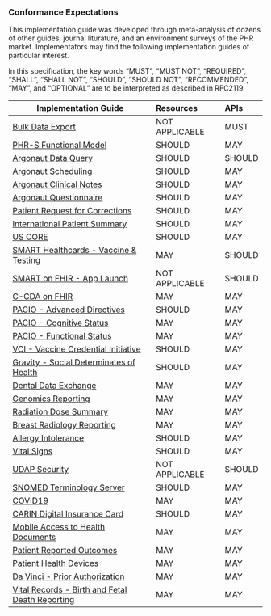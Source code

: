 ### Conformance Expectations

This implementation guide was developed through meta-analysis of dozens of other guides, journal liturature, and an environment surveys of the PHR market.  Implementators may find the following implementation guides of particular interest.

In this specification, the key words “MUST”, “MUST NOT”, “REQUIRED”, “SHALL”, “SHALL NOT”, “SHOULD”, “SHOULD NOT”, “RECOMMENDED”, “MAY”, and “OPTIONAL” are to be interpreted as described in RFC2119.

| Implementation Guide  | Resources | APIs |
| --------------------- | :-------- | :-------- | 
| [Bulk Data Export](https://build.fhir.org/ig/HL7/bulk-data/export.html) | NOT APPLICABLE | MUST |
| [PHR-S Functional Model](https://www.hl7.org/implement/standards/product_brief.cfm?product_id=88) | SHOULD | MAY |
| [Argonaut Data Query](http://www.fhir.org/guides/argonaut/r2/) | SHOULD | SHOULD |
| [Argonaut Scheduling](http://fhir.org/guides/argonaut/scheduling/) | SHOULD | MAY |
| [Argonaut Clinical Notes](http://fhir.org/guides/argonaut/clinicalnotes/) | SHOULD | MAY |
| [Argonaut Questionnaire](http://fhir.org/guides/argonaut/questionnaire/) | SHOULD | MAY |
| [Patient Request for Corrections](https://build.fhir.org/ig/HL7/fhir-patient-correction/) | SHOULD | MAY |
| [International Patient Summary](http://hl7.org/fhir/uv/ips/) | SHOULD | MAY |
| [US CORE](https://www.hl7.org/fhir/us/core/) | SHOULD | MAY |
| [SMART Healthcards - Vaccine & Testing](https://build.fhir.org/ig/HL7/fhir-shc-vaccination-ig/index.html) | MAY | SHOULD |
| [SMART on FHIR - App Launch](https://hl7.org/fhir/smart-app-launch/) | NOT APPLICABLE | SHOULD |
| [C-CDA on FHIR](http://hl7.org/fhir/us/ccda/) | MAY | MAY |
| [PACIO - Advanced Directives](https://build.fhir.org/ig/HL7/fhir-pacio-adi/) | SHOULD | MAY |
| [PACIO - Cognitive Status](https://build.fhir.org/ig/HL7/fhir-pacio-cognitive-status/) | MAY | MAY |
| [PACIO - Functional Status](https://build.fhir.org/ig/HL7/fhir-pacio-functional-status/) | MAY | MAY |
| [VCI - Vaccine Credential Initiative](https://build.fhir.org/ig/HL7/fhir-shc-vaccination-ig/) | SHOULD | MAY |
| [Gravity - Social Determinates of Health](https://build.fhir.org/ig/HL7/fhir-sdoh-clinicalcare/) | SHOULD | MAY |
| [Dental Data Exchange](https://build.fhir.org/ig/HL7/dental-data-exchange/) | MAY | MAY |
| [Genomics Reporting](https://build.fhir.org/ig/HL7/genomics-reporting/artifacts.html) | MAY | MAY |
| [Radiation Dose Summary](https://build.fhir.org/ig/HL7/fhir-radiation-dose-summary-ig/) | MAY | MAY |
| [Breast Radiology Reporting](https://build.fhir.org/ig/HL7/fhir-breast-radiology-ig/) | MAY | MAY |
| [Allergy Intolerance](https://build.fhir.org/ig/hl7ch/ch-allergyintolerance/document.html) | SHOULD | MAY |
| [Vital Signs](https://build.fhir.org/ig/HL7/cimi-vital-signs/) | SHOULD | MAY |
| [UDAP Security](https://build.fhir.org/ig/HL7/fhir-udap-security-ig/) | NOT APPLICABLE | SHOULD |
| [SNOMED Terminology Server](https://build.fhir.org/ig/IHTSDO/snomed-ig/) | SHOULD | MAY |
| [COVID19](https://build.fhir.org/ig/aih-uth/mycovid/artifacts.html) | MAY | MAY |
| [CARIN Digital Insurance Card](https://build.fhir.org/ig/HL7/carin-digital-insurance-card/) | SHOULD | MAY |
| [Mobile Access to Health Documents](https://profiles.ihe.net/ITI/MHD/) | MAY | MAY |
| [Patient Reported Outcomes](http://hl7.org/fhir/us/patient-reported-outcomes/2019May/index.html) | MAY | MAY |
| [Patient Health Devices](http://hl7.org/fhir/uv/phd/2019May/) | MAY | MAY |
| [Da Vinci - Prior Authorization](http://hl7.org/fhir/us/davinci-pas/) | MAY | MAY |
| [Vital Records -  Birth and Fetal Death Reporting](http://hl7.org/fhir/us/bfdr/artifacts.html) | MAY | MAY |

